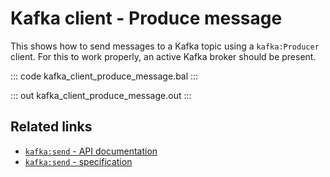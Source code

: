 # Kafka client - Produce message

This shows how to send messages to a Kafka topic using a `kafka:Producer` client. For this to work properly, an active Kafka broker should be present.

::: code kafka_client_produce_message.bal :::

::: out kafka_client_produce_message.out :::

## Related links
- [`kafka:send` - API documentation](https://lib.ballerina.io/ballerinax/kafka/3.4.0/clients/Producer#send)
- [`kafka:send` - specification](https://github.com/ballerina-platform/module-ballerinax-kafka/blob/master/docs/spec/spec.md#33-functions)
